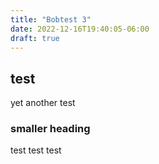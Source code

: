 ```yaml
---
title: "Bobtest 3"
date: 2022-12-16T19:40:05-06:00
draft: true
---
```

## test
yet another test

### smaller heading
test test test
